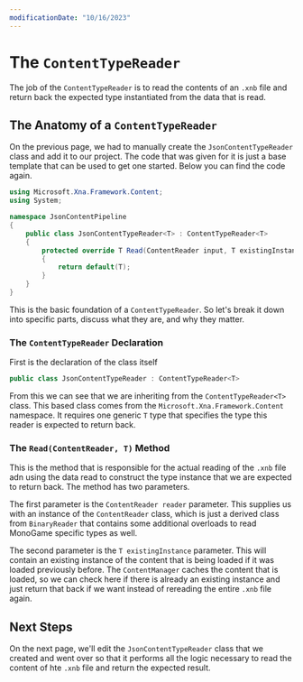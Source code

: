 ```yaml
---
modificationDate: "10/16/2023"
---
```


# The `ContentTypeReader`
The job of the `ContentTypeReader` is to read the contents of an `.xnb` file and return back the expected type instantiated from the data that is read.

## The Anatomy of a `ContentTypeReader`
On the previous page, we had to manually create the `JsonContentTypeReader` class and add it to our project.  The code that was given for it is just a base template that can be used to get one started.  Below you can find the code again.


```cs
using Microsoft.Xna.Framework.Content;
using System;

namespace JsonContentPipeline
{
    public class JsonContentTypeReader<T> : ContentTypeReader<T>
    {
        protected override T Read(ContentReader input, T existingInstance)
        {
            return default(T);
        }
    }
}
```

This is the basic foundation of a `ContentTypeReader`.  So let's break it down into specific parts, discuss what they are, and why they matter.

### The `ContentTypeReader` Declaration
First is the declaration of the class itself

```cs
public class JsonContentTypeReader : ContentTypeReader<T>
```

From this we can see that we are inheriting from the `ContentTypeReader<T>` class.  This based class comes from the `Microsoft.Xna.Framework.Content` namespace.  It requires one generic `T` type that specifies the type this reader is expected to return back.

### The `Read(ContentReader, T)` Method
This is the method that is responsible for the actual reading of the `.xnb` file adn using the data read to construct the type instance that we are expected to return back.  The method has two parameters.

The first parameter is the `ContentReader reader` parameter. This supplies us with an instance of the `ContentReader` class, which is just a derived class from `BinaryReader` that contains some additional overloads to read MonoGame specific types as well.

The second parameter is the `T existingInstance` parameter.  This will contain an existing instance of the content that is being loaded if it was loaded previously before.  The `ContentManager` caches the content that is loaded, so we can check here if there is already an existing instance and just return that back if we want instead of rereading the entire `.xnb` file again.


## Next Steps
On the next page, we'll edit the `JsonContentTypeReader` class that we created and went over so that it performs all the logic necessary to read the content of hte `.xnb` file and return the expected result.